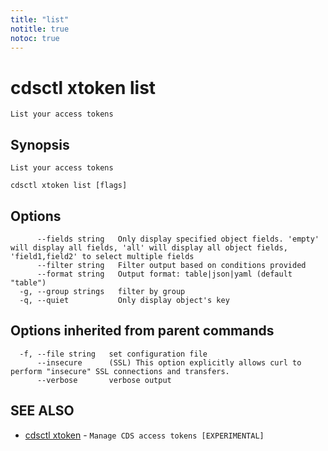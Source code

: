 ```yaml
---
title: "list"
notitle: true
notoc: true
---
```

# cdsctl xtoken list

`List your access tokens`

## Synopsis

`List your access tokens`

```
cdsctl xtoken list [flags]
```

## Options

```
      --fields string   Only display specified object fields. 'empty' will display all fields, 'all' will display all object fields, 'field1,field2' to select multiple fields
      --filter string   Filter output based on conditions provided
      --format string   Output format: table|json|yaml (default "table")
  -g, --group strings   filter by group
  -q, --quiet           Only display object's key
```

## Options inherited from parent commands

```
  -f, --file string   set configuration file
      --insecure      (SSL) This option explicitly allows curl to perform "insecure" SSL connections and transfers.
      --verbose       verbose output
```

## SEE ALSO

* [cdsctl xtoken](/docs/components/cdsctl/xtoken/)	 - `Manage CDS access tokens [EXPERIMENTAL]`

